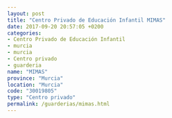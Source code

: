 ```yaml
---
layout: post
title: "Centro Privado de Educación Infantil MIMAS"
date: 2017-09-20 20:57:05 +0200
categories:
- Centro Privado de Educación Infantil
- murcia
- murcia
- Centro privado
- guarderia
name: "MIMAS"
province: "Murcia"
location: "Murcia"
code: "30019805"
type: "Centro privado"
permalink: /guarderias/mimas.html
---
```

